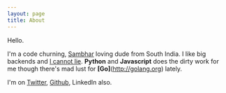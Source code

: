 ```yaml
---
layout: page
title: About
---
```


Hello.

I'm a code churning, [Sambhar](https://en.wikipedia.org/wiki/Sambar_%28dish%29) loving dude from South India. I like big backends and [I cannot lie](https://youtu.be/reTx5sqvVJ4?t=29s). **Python** and **Javascript** does the dirty work for me though there's mad lust for **[Go]**(http://golang.org) lately.

I'm on [Twitter](http://twitter/locomunkey), [Github](http://github.com/sreejithr), LinkedIn also.
